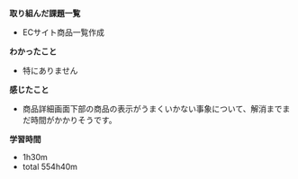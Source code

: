 **取り組んだ課題一覧**
* ECサイト商品一覧作成

**わかったこと**
* 特にありません
  
**感じたこと**
* 商品詳細画面下部の商品の表示がうまくいかない事象について、解消までまだ時間がかかりそうです。

**学習時間**
* 1h30m
 * total 554h40m
